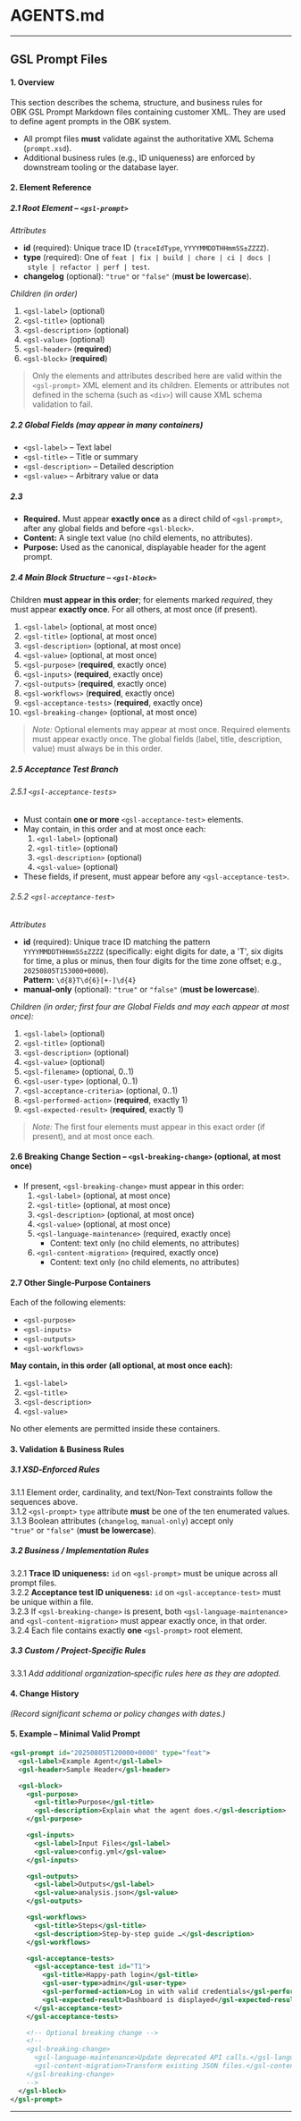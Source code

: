 # AGENTS.md

---

## GSL Prompt Files

#### 1. Overview

This section describes the schema, structure, and business rules for OBK GSL Prompt Markdown files containing customer XML. They are used to define agent prompts in the OBK system.

- All prompt files **must** validate against the authoritative XML Schema (`prompt.xsd`).
- Additional business rules (e.g., ID uniqueness) are enforced by downstream tooling or the database layer.



#### 2. Element Reference

##### 2.1 Root Element – `<gsl-prompt>`

*Attributes*  
- **id** (required): Unique trace ID (`traceIdType`, `YYYYMMDDTHHmmSS±ZZZZ`).  
- **type** (required): One of `feat | fix | build | chore | ci | docs | style | refactor | perf | test`.  
- **changelog** (optional): `"true"` or `"false"` (**must be lowercase**).

*Children (in order)*  
1. `<gsl-label>` (optional)  
2. `<gsl-title>` (optional)  
3. `<gsl-description>` (optional)  
4. `<gsl-value>` (optional)  
5. `<gsl-header>` (**required**)  
6. `<gsl-block>` (**required**)


> Only the elements and attributes described here are valid within the `<gsl-prompt>` XML element and its children. Elements or attributes not defined in the schema (such as `<div>`) will cause XML schema validation to fail.

##### 2.2 Global Fields (may appear in many containers)

- `<gsl-label>` – Text label  
- `<gsl-title>` – Title or summary  
- `<gsl-description>` – Detailed description  
- `<gsl-value>` – Arbitrary value or data  

##### 2.3 <gsl-header>

- **Required.** Must appear **exactly once** as a direct child of `<gsl-prompt>`, after any global fields and before `<gsl-block>`.
- **Content:** A single text value (no child elements, no attributes).
- **Purpose:** Used as the canonical, displayable header for the agent prompt.



##### 2.4 Main Block Structure – `<gsl-block>`

Children **must appear in this order**; for elements marked *required*, they must appear **exactly once**. For all others, at most once (if present).

1. `<gsl-label>` (optional, at most once)
2. `<gsl-title>` (optional, at most once)
3. `<gsl-description>` (optional, at most once)
4. `<gsl-value>` (optional, at most once)
5. `<gsl-purpose>` (**required**, exactly once)
6. `<gsl-inputs>` (**required**, exactly once)
7. `<gsl-outputs>` (**required**, exactly once)
8. `<gsl-workflows>` (**required**, exactly once)
9. `<gsl-acceptance-tests>` (**required**, exactly once)
10. `<gsl-breaking-change>` (optional, at most once)


> *Note:* Optional elements may appear at most once. Required elements must appear exactly once.
The global fields (label, title, description, value) must always be in this order.



##### 2.5 Acceptance Test Branch

###### 2.5.1 `<gsl-acceptance-tests>`

- Must contain **one or more** `<gsl-acceptance-test>` elements.
- May contain, in this order and at most once each:  
    1. `<gsl-label>` (optional)  
    2. `<gsl-title>` (optional)  
    3. `<gsl-description>` (optional)  
    4. `<gsl-value>` (optional)
- These fields, if present, must appear before any `<gsl-acceptance-test>`.


###### 2.5.2 `<gsl-acceptance-test>`

*Attributes*  
- **id** (required): Unique trace ID matching the pattern `YYYYMMDDTHHmmSS±ZZZZ` (specifically: eight digits for date, a 'T', six digits for time, a plus or minus, then four digits for the time zone offset; e.g., `20250805T153000+0000`).  
    **Pattern:** `\d{8}T\d{6}[+-]\d{4}`
- **manual-only** (optional): `"true"` or `"false"` (**must be lowercase**).

*Children (in order; first four are Global Fields and may each appear at most once):*

1. `<gsl-label>` (optional)
2. `<gsl-title>` (optional)
3. `<gsl-description>` (optional)
4. `<gsl-value>` (optional)
5. `<gsl-filename>` (optional, 0‥1)
6. `<gsl-user-type>` (optional, 0‥1)
7. `<gsl-acceptance-criteria>` (optional, 0‥1)
8. `<gsl-performed-action>` (**required**, exactly 1)
9. `<gsl-expected-result>` (**required**, exactly 1)

> *Note:* The first four elements must appear in this exact order (if present), and at most once each.



#### 2.6 Breaking Change Section – `<gsl-breaking-change>` (optional, at most once)

- If present, `<gsl-breaking-change>` must appear in this order:
    1. `<gsl-label>` (optional, at most once)
    2. `<gsl-title>` (optional, at most once)
    3. `<gsl-description>` (optional, at most once)
    4. `<gsl-value>` (optional, at most once)
    5. `<gsl-language-maintenance>` (required, exactly once)  
        - Content: text only (no child elements, no attributes)
    6. `<gsl-content-migration>` (required, exactly once)  
        - Content: text only (no child elements, no attributes)





#### 2.7 Other Single‑Purpose Containers

Each of the following elements:
- `<gsl-purpose>`
- `<gsl-inputs>`
- `<gsl-outputs>`
- `<gsl-workflows>`


**May contain, in this order (all optional, at most once each):**
1. `<gsl-label>`
2. `<gsl-title>`
3. `<gsl-description>`
4. `<gsl-value>`

No other elements are permitted inside these containers.




#### 3. Validation & Business Rules

##### 3.1 XSD‑Enforced Rules

3.1.1 Element order, cardinality, and text/Non‑Text constraints follow the sequences above.  
3.1.2 `<gsl‑prompt>` `type` attribute **must** be one of the ten enumerated values.  
3.1.3 Boolean attributes (`changelog`, `manual-only`) accept only `"true"` or `"false"` (**must be lowercase**).

##### 3.2 Business / Implementation Rules

3.2.1 **Trace ID uniqueness:** `id` on `<gsl‑prompt>` must be unique across all prompt files.  
3.2.2 **Acceptance test ID uniqueness:** `id` on `<gsl‑acceptance-test>` must be unique within a file.  
3.2.3 If `<gsl-breaking-change>` is present, both `<gsl-language-maintenance>` and `<gsl-content-migration>` must appear exactly once, in that order.  
3.2.4 Each file contains exactly **one** `<gsl-prompt>` root element.

##### 3.3 Custom / Project‑Specific Rules

3.3.1 _Add additional organization‑specific rules here as they are adopted._



#### 4. Change History

*(Record significant schema or policy changes with dates.)*



#### 5. Example – Minimal Valid Prompt

```xml
<gsl-prompt id="20250805T120000+0000" type="feat">
  <gsl-label>Example Agent</gsl-label>
  <gsl-header>Sample Header</gsl-header>

  <gsl-block>
    <gsl-purpose>
      <gsl-title>Purpose</gsl-title>
      <gsl-description>Explain what the agent does.</gsl-description>
    </gsl-purpose>

    <gsl-inputs>
      <gsl-label>Input Files</gsl-label>
      <gsl-value>config.yml</gsl-value>
    </gsl-inputs>

    <gsl-outputs>
      <gsl-label>Outputs</gsl-label>
      <gsl-value>analysis.json</gsl-value>
    </gsl-outputs>

    <gsl-workflows>
      <gsl-title>Steps</gsl-title>
      <gsl-description>Step‑by‑step guide …</gsl-description>
    </gsl-workflows>

    <gsl-acceptance-tests>
      <gsl-acceptance-test id="T1">
        <gsl-title>Happy‑path login</gsl-title>
        <gsl-user-type>admin</gsl-user-type>
        <gsl-performed-action>Log in with valid credentials</gsl-performed-action>
        <gsl-expected-result>Dashboard is displayed</gsl-expected-result>
      </gsl-acceptance-test>
    </gsl-acceptance-tests>

    <!-- Optional breaking change -->
    <!--
    <gsl-breaking-change>
      <gsl-language-maintenance>Update deprecated API calls.</gsl-language-maintenance>
      <gsl-content-migration>Transform existing JSON files.</gsl-content-migration>
    </gsl-breaking-change>
    -->
  </gsl-block>
</gsl-prompt>
```
---